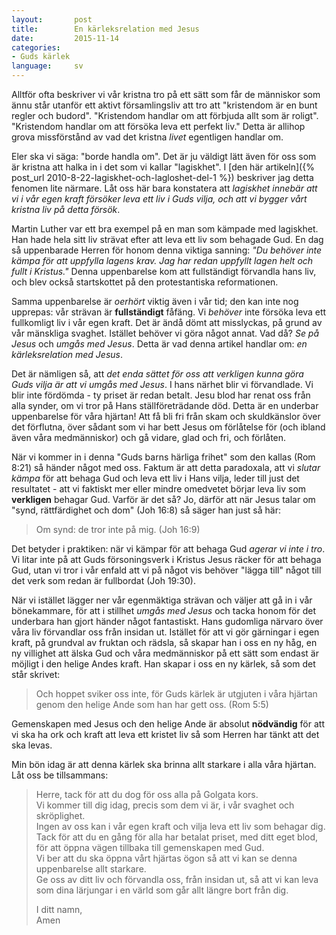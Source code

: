 ```yaml
---
layout:       post
title:        En kärleksrelation med Jesus
date:         2015-11-14
categories:
- Guds kärlek
language:     sv
---
```


Alltför ofta beskriver vi vår kristna tro på ett sätt som får de människor som ännu står utanför ett aktivt församlingsliv att tro att "kristendom är en bunt regler och budord". "Kristendom handlar om att förbjuda allt som är roligt". "Kristendom handlar om att försöka leva ett perfekt liv." Detta är allihop grova missförstånd av vad det kristna *livet* egentligen handlar om.

Eler ska vi säga: "borde handla om". Det är ju väldigt lätt även för oss som är kristna att halka in i det som vi kallar "lagiskhet". I [den här artikeln]({% post_url 2010-8-22-lagiskhet-och-lagloshet-del-1 %}) beskriver jag detta fenomen lite närmare.
Låt oss här bara konstatera att *lagiskhet innebär att vi i vår egen kraft försöker leva ett liv i Guds vilja, och att vi bygger vårt kristna liv på detta försök*.

Martin Luther var ett bra exempel på en man som kämpade med lagiskhet. Han hade hela sitt liv strävat efter att leva ett liv som behagade Gud. En dag så uppenbarade Herren för honom denna viktiga sanning: *"Du behöver inte kämpa för att uppfylla lagens krav. Jag har redan uppfyllt lagen helt och fullt i Kristus."* Denna uppenbarelse kom att fullständigt förvandla hans liv, och blev också startskottet på den protestantiska reformationen.

Samma uppenbarelse är *oerhört* viktig även i vår tid; den kan inte nog upprepas: vår strävan är **fullständigt** fåfäng. Vi *behöver* inte försöka leva ett fullkomligt liv i vår egen kraft. Det är ändå dömt att misslyckas, på grund av vår mänskliga svaghet. Istället behöver vi göra något annat. Vad då? *Se på Jesus* och *umgås med Jesus*. Detta är vad denna artikel handlar om: *en kärleksrelation med Jesus*.

Det är nämligen så, att *det enda sättet för oss att verkligen kunna göra Guds vilja är att vi umgås med Jesus*. I hans närhet blir vi förvandlade. Vi blir inte fördömda - ty priset är redan betalt. Jesu blod har renat oss från alla synder, om vi tror på Hans ställföreträdande död. Detta är en underbar uppenbarelse för våra hjärtan! Att få bli fri från skam och skuldkänslor över det förflutna, över sådant som vi har bett Jesus om förlåtelse för (och ibland även våra medmänniskor) och gå vidare, glad och fri, och förlåten.

När vi kommer in i denna "Guds barns härliga frihet" som den kallas (Rom 8:21) så händer något med oss. Faktum är att detta paradoxala, att vi *slutar kämpa* för att behaga Gud och leva ett liv i Hans vilja, leder till just det resultatet - att vi faktiskt mer eller mindre omedvetet börjar leva liv som **verkligen** behagar Gud. Varför är det så? Jo, därför att när Jesus talar om "synd, rättfärdighet och dom" (Joh 16:8) så säger han just så här:

> Om synd: de tror inte på mig. (Joh 16:9)

Det betyder i praktiken: när vi kämpar för att behaga Gud *agerar vi inte i tro*. Vi litar inte på att Guds försoningsverk i Kristus Jesus räcker för att behaga Gud, utan vi tror i vår enfald att vi på något vis behöver "lägga till" något till det verk som redan är fullbordat (Joh 19:30).

När vi istället lägger ner vår egenmäktiga strävan och väljer att gå in i vår bönekammare, för att i stillhet *umgås med Jesus* och tacka honom för det underbara han gjort händer något fantastiskt. Hans gudomliga närvaro över våra liv förvandlar oss från insidan ut. Istället för att vi gör gärningar i egen kraft, på grundval av fruktan och rädsla, så skapar han i oss en ny håg, en ny villighet att älska Gud och våra medmänniskor på ett sätt som endast är möjligt i den helige Andes kraft. Han skapar i oss en ny kärlek, så som det står skrivet:

> Och hoppet sviker oss inte, för Guds kärlek är utgjuten i våra hjärtan genom den helige Ande som han har gett oss. (Rom 5:5)

Gemenskapen med Jesus och den helige Ande är absolut **nödvändig** för att vi ska ha ork och kraft att leva ett kristet liv så som Herren har tänkt att det ska levas.

Min bön idag är att denna kärlek ska brinna allt starkare i alla våra hjärtan. Låt oss be tillsammans:

> Herre, tack för att du dog för oss alla på Golgata kors.<br>
> Vi kommer till dig idag, precis som dem vi är, i vår svaghet och skröplighet.<br>
> Ingen av oss kan i vår egen kraft och vilja leva ett liv som behagar dig.<br>
> Tack för att du en gång för alla har betalat priset, med ditt eget blod, för att öppna vägen tillbaka till gemenskapen med Gud.<br>
> Vi ber att du ska öppna vårt hjärtas ögon så att vi kan se denna uppenbarelse allt starkare.<br>
> Ge oss av ditt liv och förvandla oss, från insidan ut, så att vi kan leva som dina lärjungar i en värld som går allt längre bort från dig.
>
> I ditt namn,<br>
> Amen
